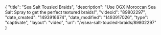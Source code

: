 {
    "title": "Sea Salt Tousled Braids",
    "description": "Use OGX Moroccan Sea Salt Spray to get the perfect textured braids!",
    "videoid": "89802297",
    "date_created": "1493916674",
    "date_modified": "1493917026",
    "type": "captivate",
    "layout": "video",
    "url": "\/v\/sea-salt-tousled-braids\/89802297"
}